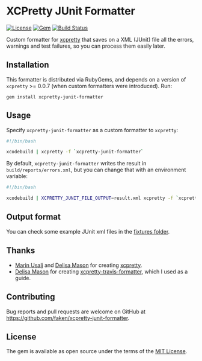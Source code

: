 # XCPretty JUnit Formatter

[![License](http://img.shields.io/badge/license-MIT-green.svg?style=flat)](LICENSE.txt)
[![Gem](https://img.shields.io/gem/v/xcpretty-junit-formatter.svg?style=flat)](http://rubygems.org/gems/xcpretty-junit-formatter)
[![Build Status](https://travis-ci.org/faken/xcpretty-junit-formatter.svg?branch=master)](https://travis-ci.org/faken/xcpretty-junit-formatter)

Custom formatter for [xcpretty](https://github.com/supermarin/xcpretty) that saves on a XML (JUnit) file all the errors, warnings and test failures, so you can process them easily later.

## Installation

This formatter is distributed via RubyGems, and depends on a version of `xcpretty` >= 0.0.7 (when custom formatters were introduced). Run:

    gem install xcpretty-junit-formatter

## Usage

Specify `xcpretty-junit-formatter` as a custom formatter to `xcpretty`:

```bash
#!/bin/bash

xcodebuild | xcpretty -f `xcpretty-junit-formatter`
```

By default, `xcpretty-junit-formatter` writes the result in `build/reports/errors.xml`, but you can change that with an environment variable:

```bash
#!/bin/bash

xcodebuild | XCPRETTY_JUNIT_FILE_OUTPUT=result.xml xcpretty -f `xcpretty-junit-formatter`
```

## Output format

You can check some example JUnit xml files in the [fixtures folder](spec/fixtures).

## Thanks

* [Marin Usalj](http://github.com/supermarin) and [Delisa Mason](http://github.com/kattrali) for creating [xcpretty](https://github.com/supermarin/xcpretty).
* [Delisa Mason](http://github.com/kattrali) for creating [xcpretty-travis-formatter](https://github.com/kattrali/xcpretty-travis-formatter), which I used as a guide.

## Contributing

Bug reports and pull requests are welcome on GitHub at https://github.com/faken/xcpretty-junit-formatter.


## License

The gem is available as open source under the terms of the [MIT License](http://opensource.org/licenses/MIT).

